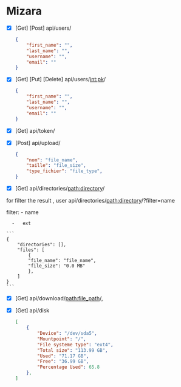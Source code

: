 # Mizara
- [x] [Get] [Post] api/users/

  ```json
  {
      "first_name": "",
      "last_name": "",
      "username": "",
      "email": ""
  }
  ```

  


- [x] [Get] [Put] [Delete] api/users/<int:pk>/

    ```json
    {
        "first_name": "",
        "last_name": "",
        "username": "",
        "email": ""
    }
    ```

    

- [x] [Get] api/token/

- [x] [Post] api/upload/

    ```json
    {
        "nom": "file_name",
        "taille": "file_size",
        "type_fichier": "file_type",
    }
    ```

    

- [x]   [Get] api/directories/<path:directory>/

for filter the result , user api/directories/<path:directory>/?filter=name
        
filter:
      -   name
      
      -   ext

    ```
    {
        "directories": [],
        "files": [   
            {
            "file_name": "file_name",
            "file_size": "0.0 MB"
            },
        ]
    }
    ```

- [x] [Get] api/download/<path:file_path>/,

- [x] [Get] api/disk
    ```json
    [   
        {
            "Device": "/dev/sda5",
            "Mountpoint": "/",
            "File systeme type": "ext4",
            "Total size": "113.99 GB",
            "Used": "71.17 GB",
            "Free": "36.99 GB",
            "Percentage Used": 65.8
        },
    ]
    ```
